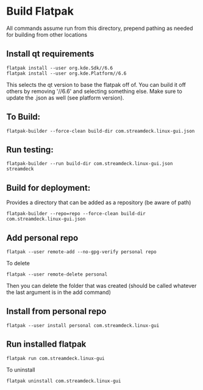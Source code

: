 # Build Flatpak
All commands assume run from this directory, prepend pathing as needed for building from other locations

## Install qt requirements
```
flatpak install --user org.kde.Sdk//6.6
flatpak install --user org.kde.Platform//6.6
```
This selects the qt version to base the flatpak off of. You can build it off others by removing '//6.6' and selecting something else. Make sure to update the .json as well (see platform version).

## To Build:
```
flatpak-builder --force-clean build-dir com.streamdeck.linux-gui.json
```

## Run testing:
```
flatpak-builder --run build-dir com.streamdeck.linux-gui.json streamdeck
```

## Build for deployment:
Provides a directory that can be added as a repository (be aware of path)
```
flatpak-builder --repo=repo --force-clean build-dir com.streamdeck.linux-gui.json
```

## Add personal repo
```
flatpak --user remote-add --no-gpg-verify personal repo
```
To delete
```
flatpak --user remote-delete personal
```
Then you can delete the folder that was created (should be called whatever the last argument is in the add command)

## Install from personal repo
```
flatpak --user install personal com.streamdeck.linux-gui
```

## Run installed flatpak
```
flatpak run com.streamdeck.linux-gui
```
To uninstall
```
flatpak uninstall com.streamdeck.linux-gui
```

